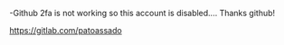 -Github 2fa is not working so this account is disabled....
Thanks github!

https://gitlab.com/patoassado
